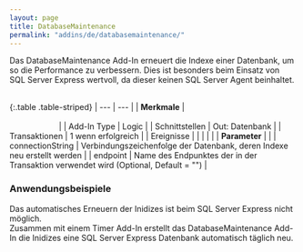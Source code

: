 ```yaml
---
layout: page
title: DatabaseMaintenance
permalink: "addins/de/databasemaintenance/"
---
```


Das DatabaseMaintenance Add-In erneuert die Indexe einer Datenbank, um so die Performance zu verbessern. Dies ist besonders beim Einsatz von SQL Server Express wertvoll, da dieser keinen SQL Server Agent beinhaltet.<br /><br />

{:.table .table-striped}
| --- | --- |
| __Merkmale__ | &nbsp;&nbsp;&nbsp;&nbsp;&nbsp;&nbsp;&nbsp;&nbsp;&nbsp;&nbsp;&nbsp;&nbsp;&nbsp;&nbsp;&nbsp;&nbsp;&nbsp;&nbsp;&nbsp;&nbsp;&nbsp;&nbsp;&nbsp;&nbsp;&nbsp;&nbsp;&nbsp;&nbsp;&nbsp;&nbsp;&nbsp;&nbsp;&nbsp;&nbsp;&nbsp;&nbsp;&nbsp;&nbsp;&nbsp;&nbsp;&nbsp;&nbsp;&nbsp;&nbsp;&nbsp;&nbsp;&nbsp;&nbsp;&nbsp;&nbsp;&nbsp;&nbsp;&nbsp;&nbsp;&nbsp;&nbsp;&nbsp;&nbsp;&nbsp;&nbsp;&nbsp;&nbsp;&nbsp;&nbsp;&nbsp;&nbsp;&nbsp;&nbsp;&nbsp;&nbsp;&nbsp;&nbsp;&nbsp;&nbsp;&nbsp;&nbsp;&nbsp;&nbsp;&nbsp;&nbsp;&nbsp;&nbsp;&nbsp;&nbsp;&nbsp;&nbsp;&nbsp;&nbsp;&nbsp;&nbsp;&nbsp;&nbsp;&nbsp;&nbsp;&nbsp;&nbsp;&nbsp;&nbsp;&nbsp;&nbsp;&nbsp;&nbsp;&nbsp;&nbsp;&nbsp;&nbsp;&nbsp;&nbsp;&nbsp;&nbsp;&nbsp;&nbsp;&nbsp;&nbsp;&nbsp;&nbsp;&nbsp;&nbsp;&nbsp;&nbsp;&nbsp;&nbsp;&nbsp;&nbsp;&nbsp;&nbsp;&nbsp;&nbsp;&nbsp;&nbsp;&nbsp;&nbsp;&nbsp;&nbsp;&nbsp;&nbsp;&nbsp;&nbsp;&nbsp;&nbsp;&nbsp;&nbsp;&nbsp;&nbsp;&nbsp;&nbsp;&nbsp;&nbsp;&nbsp; |
| Add-In Type | Logic |
| Schnittstellen | Out: Datenbank |
| Transaktionen | 1 wenn erfolgreich |
| Ereignisse |  |
| | |
| __Parameter__ | |
| connectionString | Verbindungszeichenfolge der Datenbank, deren Indexe neu erstellt werden |
| endpoint | Name des Endpunktes der in der Transaktion verwendet wird (Optional, Default = "") |

### Anwendungsbeispiele 

Das automatisches Erneuern der Inidizes ist beim SQL Server Express nicht möglich.<br />
Zusammen mit einem Timer Add-In erstellt das DatabaseMaintenance Add-In die Inidizes eine SQL Server Express Datenbank automatisch täglich neu.

